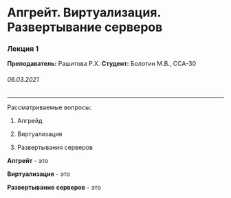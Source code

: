 # Апгрейт. Виртуализация. Развертывание серверов

### Лекция 1

**Преподаватель:** Рашитова Р.Х.
**Студент:** Болотин М.В., ССА-30

###### *06.03.2021*

___

Рассматриваемые вопросы:

1. Апгрейд

2. Виртуализация

3. Развертывания серверов



**Апгрейт** - это

**Виртуализация** - это

**Развертывание** **серверов** - это